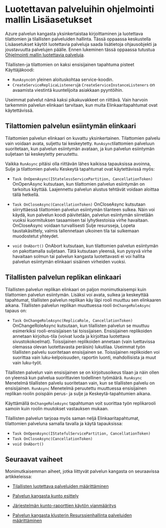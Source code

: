 <properties
   pageTitle="Laajennettu luotettava palveluihin | Microsoft Azure"
   description="Lisätietoja palvelun kangasta luotettavia palveluja palvelujen joustavuutta kehittyneet käyttö."
   services="Service-Fabric"
   documentationCenter=".net"
   authors="vturecek"
   manager="timlt"
   editor="masnider"/>

<tags
   ms.service="Service-Fabric"
   ms.devlang="dotnet"
   ms.topic="article"
   ms.tgt_pltfrm="NA"
   ms.workload="NA"
   ms.date="10/19/2016"
   ms.author="vturecek"/>

# <a name="advanced-usage-of-the-reliable-services-programming-model"></a>Luotettavan palveluihin ohjelmointi mallin Lisäasetukset
Azure palvelun kangasta yksinkertaistaa kirjoittaminen ja luotettava tilattomien ja tilallisten palveluiden hallinta. Tässä oppaassa keskustella Lisäasetukset käytöt luotettavia palveluja saada lisätietoja ohjausobjekti ja joustavuutta palvelujen päälle. Ennen lukeminen tässä oppaassa tutustua [Ohjelmointi mallin luotettavia palveluja](service-fabric-reliable-services-introduction.md).

Tilallisten-ja tilattomien on kaksi ensisijainen tapahtuma pisteet Käyttäjäkoodi:

 - `RunAsync`on yleinen aloituskohtaa service-koodin.
 - `CreateServiceReplicaListeners`ja `CreateServiceInstanceListeners` on avaamista viestintä kuuntelijoita asiakkaan pyyntöihin.
 
Useimmat palvelut nämä kaksi pikakuvakkeet on riittävä. Vain harvoin tarkemmin palvelun elinkaari tarvitaan, kun muita Elinkaaritapahtumat ovat käytettävissä.

## <a name="stateless-service-instance-lifecycle"></a>Tilattomien palvelun esiintymän elinkaari

Tilattomien palvelun elinkaari on kuvattu yksinkertainen. Tilattomien palvelu vain voidaan avata, suljettu tai keskeytetty. `RunAsync`tilattomien palveluun suoritetaan, kun palvelun esiintymän avataan, ja kun palvelun esiintymän suljetaan tai keskeytetty peruutettu. 

Vaikka `RunAsync` pitäisi olla riittävän lähes kaikissa tapauksissa avoinna, Sulje ja tilattomien palvelu Keskeytä tapahtumat ovat käytettävissä myös:

- `Task OnOpenAsync(IStatelessServicePartition, CancellationToken)`
  OnOpenAsync kutsutaan, kun tilattomien palvelun esiintymän on tarkoitus käyttää. Laajennettu palvelun alustus tehtävät voidaan aloittaa tällä hetkellä.

- `Task OnCloseAsync(CancellationToken)`
  OnCloseAsync kutsutaan siirryttäessä tilattomien palvelun esiintymän tilanteen sulkea. Näin voi käydä, kun palvelun koodi päivitetään, palvelun esiintymän siirretään vuoksi kuormituksen tasaamisen tai lyhytkestoisia virhe havaitaan. OnCloseAsync voidaan turvallisesti Sulje resursseja, Lopeta taustakäsittely, valmis tallennetaan ulkoinen tila tai sulkemaan muodostetut yhteydet.

- `void OnAbort()`
  OnAbort kutsutaan, kun tilattomien palvelun esiintymän on pakottamalla suljetaan. Tätä kutsutaan yleensä, kun pysyvä virhe havaitaan solmun tai palvelun kangasta luotettavasti ei voi hallita palvelun esiintymän elinkaari sisäinen virheiden vuoksi.

## <a name="stateful-service-replica-lifecycle"></a>Tilallisten palvelun replikan elinkaari

Tilallisten palvelun replikan elinkaari on paljon monimutkaisempi kuin tilattomien palvelun esiintymän. Lisäksi voi avata, sulkea ja keskeyttää tapahtumat, tilallisten palvelun replikan käy läpi rooli muuttuu sen elinkaaren aikana. Tilallisten palvelun replikan muuttuessa rooli `OnChangeRoleAsync` tapaus on:

- `Task OnChangeRoleAsync(ReplicaRole, CancellationToken)`
  OnChangeRoleAsync kutsutaan, kun tilallisten palvelun se muuttuu esimerkiksi rooli-ensisijaisen tai toissijaisen. Ensisijainen replikoiden annetaan kirjoitus-tila (voivat luoda ja kirjoittaa luotettava sivustokokoelmat). Toissijainen replikoiden annetaan (vain luettavissa olemassa olevan luotettavasta peräisin) lukutilaa. Useimmat työn tilallisten palvelu suoritetaan ensisijainen se. Toissijainen replikoiden voi suorittaa vain luku-kelpoisuuden, raportin luonti, mahdollisista ja muut vain luku-työt.

Tilallisten palvelun vain ensisijainen se on kirjoitusoikeus tilaan ja näin ollen on yleensä kun palvelua suorittavien todellinen työmäärä. `RunAsync` Menetelmä tilallisten palvelu suoritetaan vain, kun se tilallisten palvelu on ensisijainen. `RunAsync` Menetelmä peruutettu muuttuessa ensisijainen replikan roolin poispäin perus- ja sulje ja Keskeytä-tapahtumien aikana. 

Käyttämällä `OnChangeRoleAsync` tapahtuman voit suorittaa työn replikarooli samoin kuin roolin muutokset vastauksen mukaan.

Tilallisten palvelun tarjoaa myös saman neljä Elinkaaritapahtumat, tilattomien palveluna samalla tavalla ja käytä tapauksissa:

- `Task OnOpenAsync(IStatefulServicePartition, CancellationToken)`
- `Task OnCloseAsync(CancellationToken)`
- `void OnAbort()`



## <a name="next-steps"></a>Seuraavat vaiheet
Monimutkaisemman aiheet, jotka liittyvät palvelun kangasta on seuraavissa artikkeleissa:

- [Tilallisten luotettava palveluiden määrittäminen](service-fabric-reliable-services-configuration.md)

- [Palvelun kangasta kunto esittely](service-fabric-health-introduction.md)

- [Järjestelmän kunto-raporttien käytön vianmääritys](service-fabric-understand-and-troubleshoot-with-system-health-reports.md)

- [Palvelun kangasta klusterin Resurssienhallinta palveluiden määrittäminen](service-fabric-cluster-resource-manager-configure-services.md)
